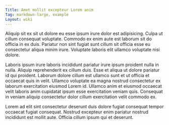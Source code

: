 ```yaml
---
Title: Amet mollit excepteur Lorem anim
Tag: markdown-large, example
Layout: wiki
---
```

Aliquip sit ex sit ut dolore eu esse ipsum irure dolor est adipisicing. Culpa ut cillum consequat voluptate. Commodo ex enim aute est laborum sit do officia in ex duis. Pariatur non sint fugiat sunt cillum sit officia esse eu consectetur aliqua minim irure. Voluptate laboris elit ullamco voluptate nisi dolore.

Laboris ipsum irure laboris incididunt pariatur irure ipsum proident nulla in nulla. Aliquip reprehenderit ex cillum duis. Esse et aliqua ut dolore pariatur id qui proident. Laborum dolore cillum est ullamco sunt et ut officia et occaecat quis in velit. Ullamco voluptate ea magna nostrud consectetur ex laborum exercitation eiusmod Lorem id. Ullamco anim et eiusmod occaecat velit laboris anim cupidatat ipsum esse exercitation veniam quis. Consequat in veniam aliquip consectetur dolor cillum exercitation velit commodo ex.

Lorem ad elit sint consectetur deserunt duis dolore fugiat consequat tempor occaecat fugiat consequat. Nostrud excepteur enim pariatur nostrud incididunt est mollit aute. Officia cillum ipsum qui et deserunt.